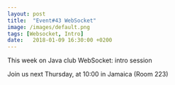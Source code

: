 ```yaml
---
layout: post
title:  "Event#43 WebSocket"
image: /images/default.png
tags: [Websocket, Intro]
date:   2018-01-09 16:30:00 +0200
---
```


This week on Java club
WebSocket: intro session

Join us next Thursday, at 10:00 in Jamaica (Room 223)
